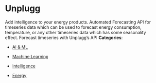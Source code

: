 # Unplugg


Add intelligence to your energy products. Automated Forecasting API for timeseries data which can be used to forecast energy consumption, temperature, or any other timeseries data which has some seasonality effect.  Forecast timeseries with Unplugg’s API
**Categories**:

- [AI & ML](https://github/awesome-apis/awesome-apis#ai-and-ml)

- [Machine Learning](https://github/awesome-apis/awesome-apis#machine-learning)

- [Intelligence](https://github/awesome-apis/awesome-apis#intelligence)

- [Energy](https://github/awesome-apis/awesome-apis#energy)




